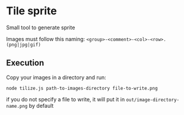 Tile sprite
=================

Small tool to generate sprite

Images must follow this naming: `<group>-<comment>-<col>-<row>.(png|jpg|gif)`

## Execution
Copy your images in a directory and run:
```
node tilize.js path-to-images-directory file-to-write.png
```

if you do not specify a file to write, it will put it in `out/image-directory-name.png` by default
